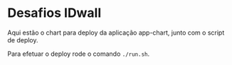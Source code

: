 # Desafios IDwall

Aqui estão o chart para deploy da aplicação app-chart, junto com o script de deploy.

Para efetuar o deploy rode o comando `./run.sh`.
